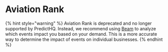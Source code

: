 # Aviation Rank

{% hint style="warning" %}
Aviation Rank is deprecated and no longer supported by PredictHQ. Instead, we recommend using [Beam](https://www.predicthq.com/beam) to analyze which events impact you based on your demand. This is a more accurate way to determine the impact of events on individual businesses.
{% endhint %}
